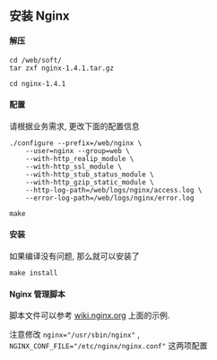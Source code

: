 ## 安装 Nginx

#### 解压
```
cd /web/soft/
tar zxf nginx-1.4.1.tar.gz

cd nginx-1.4.1
```

#### 配置
请根据业务需求, 更改下面的配置信息
```
./configure --prefix=/web/nginx \
    --user=nginx --group=web \
    --with-http_realip_module \
    --with-http_ssl_module \
    --with-http_stub_status_module \
    --with-http_gzip_static_module \
    --http-log-path=/web/logs/nginx/access.log \
    --error-log-path=/web/logs/nginx/error.log 

make
```
#### 安装
如果编译没有问题, 那么就可以安装了

```
make install
```

#### Nginx 管理脚本
脚本文件可以参考 [wiki.nginx.org](http://wiki.nginx.org/RedHatNginxInitScript "/etc/init.d/nginx") 上面的示例.

注意修改 `nginx="/usr/sbin/nginx"` , `NGINX_CONF_FILE="/etc/nginx/nginx.conf"` 这两项配置

